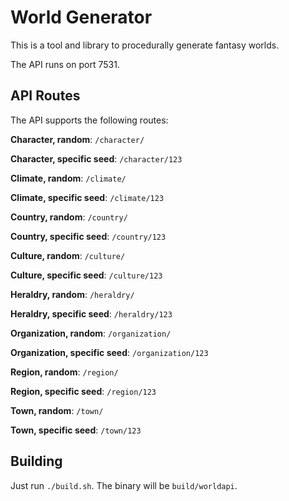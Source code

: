 # World Generator

This is a tool and library to procedurally generate fantasy worlds.

The API runs on port 7531.

## API Routes

The API supports the following routes:

**Character, random**: `/character/`

**Character, specific seed**: `/character/123`

**Climate, random**: `/climate/`

**Climate, specific seed**: `/climate/123`

**Country, random**: `/country/`

**Country, specific seed**: `/country/123`

**Culture, random**: `/culture/`

**Culture, specific seed**: `/culture/123`

**Heraldry, random**: `/heraldry/`

**Heraldry, specific seed**: `/heraldry/123`

**Organization, random**: `/organization/`

**Organization, specific seed**: `/organization/123`

**Region, random**: `/region/`

**Region, specific seed**: `/region/123`

**Town, random**: `/town/`

**Town, specific seed**: `/town/123`

## Building

Just run `./build.sh`. The binary will be `build/worldapi`.
